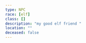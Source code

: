 ```yaml
---
type: NPC
race: [elf]
class: []
description: "my good elf friend "
location: ""
deceased: false
---
```


